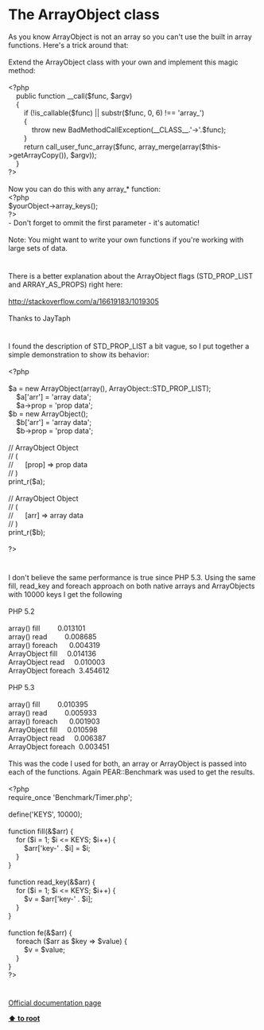 # The ArrayObject class




<div class="phpcode"><span class="html">
As you know ArrayObject is not an array so you can&apos;t use the built in array functions. Here&apos;s a trick around that:<br><br>Extend the ArrayObject class with your own and implement this magic method:<br><br><span class="default">&lt;?php<br>&#xA0; &#xA0; </span><span class="keyword">public function </span><span class="default">__call</span><span class="keyword">(</span><span class="default">$func</span><span class="keyword">, </span><span class="default">$argv</span><span class="keyword">)<br>&#xA0; &#xA0; {<br>&#xA0; &#xA0; &#xA0; &#xA0; if (!</span><span class="default">is_callable</span><span class="keyword">(</span><span class="default">$func</span><span class="keyword">) || </span><span class="default">substr</span><span class="keyword">(</span><span class="default">$func</span><span class="keyword">, </span><span class="default">0</span><span class="keyword">, </span><span class="default">6</span><span class="keyword">) !== </span><span class="string">&apos;array_&apos;</span><span class="keyword">)<br>&#xA0; &#xA0; &#xA0; &#xA0; {<br>&#xA0; &#xA0; &#xA0; &#xA0; &#xA0; &#xA0; throw new </span><span class="default">BadMethodCallException</span><span class="keyword">(</span><span class="default">__CLASS__</span><span class="keyword">.</span><span class="string">&apos;-&gt;&apos;</span><span class="keyword">.</span><span class="default">$func</span><span class="keyword">);<br>&#xA0; &#xA0; &#xA0; &#xA0; }<br>&#xA0; &#xA0; &#xA0; &#xA0; return </span><span class="default">call_user_func_array</span><span class="keyword">(</span><span class="default">$func</span><span class="keyword">, </span><span class="default">array_merge</span><span class="keyword">(array(</span><span class="default">$this</span><span class="keyword">-&gt;</span><span class="default">getArrayCopy</span><span class="keyword">()), </span><span class="default">$argv</span><span class="keyword">));<br>&#xA0; &#xA0; }<br></span><span class="default">?&gt;<br></span><br>Now you can do this with any array_* function:<br><span class="default">&lt;?php<br>$yourObject</span><span class="keyword">-&gt;</span><span class="default">array_keys</span><span class="keyword">();<br></span><span class="default">?&gt;<br></span>- Don&apos;t forget to ommit the first parameter - it&apos;s automatic!<br><br>Note: You might want to write your own functions if you&apos;re working with large sets of data.</span>
</div>
  

#


<div class="phpcode"><span class="html">
There is a better explanation about the ArrayObject flags (STD_PROP_LIST and ARRAY_AS_PROPS) right here: <br><br><a href="http://stackoverflow.com/a/16619183/1019305" rel="nofollow" target="_blank">http://stackoverflow.com/a/16619183/1019305</a><br><br>Thanks to JayTaph</span>
</div>
  

#


<div class="phpcode"><span class="html">
I found the description of STD_PROP_LIST a bit vague, so I put together a simple demonstration to show its behavior:<br><br><span class="default">&lt;?php&#xA0; &#xA0; &#xA0; &#xA0; &#xA0; &#xA0; &#xA0; &#xA0; &#xA0; &#xA0; &#xA0; &#xA0; &#xA0; &#xA0; &#xA0; &#xA0; &#xA0; &#xA0; &#xA0; &#xA0; &#xA0; &#xA0; &#xA0; &#xA0; &#xA0; &#xA0;&#xA0; <br>&#xA0; &#xA0; &#xA0; &#xA0; &#xA0; &#xA0; &#xA0; &#xA0; &#xA0; &#xA0; &#xA0; &#xA0; &#xA0; &#xA0; &#xA0; &#xA0; &#xA0; &#xA0; &#xA0; &#xA0; &#xA0; &#xA0; &#xA0; &#xA0; &#xA0; &#xA0; &#xA0; &#xA0; &#xA0; <br>$a </span><span class="keyword">= new </span><span class="default">ArrayObject</span><span class="keyword">(array(), </span><span class="default">ArrayObject</span><span class="keyword">::</span><span class="default">STD_PROP_LIST</span><span class="keyword">);<br>&#xA0; &#xA0; </span><span class="default">$a</span><span class="keyword">[</span><span class="string">&apos;arr&apos;</span><span class="keyword">] = </span><span class="string">&apos;array data&apos;</span><span class="keyword">;&#xA0; &#xA0; &#xA0; &#xA0; &#xA0; &#xA0; &#xA0; &#xA0; &#xA0; &#xA0; &#xA0; &#xA0; &#xA0; &#xA0;&#xA0; <br>&#xA0; &#xA0; </span><span class="default">$a</span><span class="keyword">-&gt;</span><span class="default">prop </span><span class="keyword">= </span><span class="string">&apos;prop data&apos;</span><span class="keyword">;&#xA0; &#xA0; &#xA0; &#xA0; &#xA0; &#xA0; &#xA0; &#xA0; &#xA0; &#xA0; &#xA0; &#xA0; &#xA0; &#xA0; &#xA0;&#xA0; <br></span><span class="default">$b </span><span class="keyword">= new </span><span class="default">ArrayObject</span><span class="keyword">();&#xA0; &#xA0; &#xA0; &#xA0; &#xA0; &#xA0; &#xA0; &#xA0; &#xA0; &#xA0; &#xA0; &#xA0; &#xA0; &#xA0; &#xA0; &#xA0; &#xA0;&#xA0; <br>&#xA0; &#xA0; </span><span class="default">$b</span><span class="keyword">[</span><span class="string">&apos;arr&apos;</span><span class="keyword">] = </span><span class="string">&apos;array data&apos;</span><span class="keyword">;&#xA0; &#xA0; &#xA0; &#xA0; &#xA0; &#xA0; &#xA0; &#xA0; &#xA0; &#xA0; &#xA0; &#xA0; &#xA0; &#xA0;&#xA0; <br>&#xA0; &#xA0; </span><span class="default">$b</span><span class="keyword">-&gt;</span><span class="default">prop </span><span class="keyword">= </span><span class="string">&apos;prop data&apos;</span><span class="keyword">;&#xA0; &#xA0; &#xA0; &#xA0; &#xA0; &#xA0; &#xA0; &#xA0; &#xA0; &#xA0; &#xA0; &#xA0; &#xA0; &#xA0; &#xA0;&#xA0; <br>&#xA0; &#xA0; &#xA0; &#xA0; &#xA0; &#xA0; &#xA0; &#xA0; &#xA0; &#xA0; &#xA0; &#xA0; &#xA0; &#xA0; &#xA0; &#xA0; &#xA0; &#xA0; &#xA0; &#xA0; &#xA0; &#xA0; &#xA0; &#xA0; &#xA0; &#xA0; &#xA0; &#xA0; &#xA0; <br></span><span class="comment">// ArrayObject Object&#xA0; &#xA0; &#xA0; &#xA0; &#xA0; &#xA0; &#xA0; &#xA0; &#xA0; &#xA0; &#xA0; &#xA0; &#xA0; &#xA0; &#xA0; &#xA0; &#xA0; &#xA0;&#xA0; <br>// (&#xA0; &#xA0; &#xA0; &#xA0; &#xA0; &#xA0; &#xA0; &#xA0; &#xA0; &#xA0; &#xA0; &#xA0; &#xA0; &#xA0; &#xA0; &#xA0; &#xA0; &#xA0; &#xA0; &#xA0; &#xA0; &#xA0; &#xA0; &#xA0; &#xA0; &#xA0; &#xA0; <br>//&#xA0; &#xA0; &#xA0; [prop] =&gt; prop data&#xA0; &#xA0; &#xA0; &#xA0; &#xA0; &#xA0; &#xA0; &#xA0; &#xA0; &#xA0; &#xA0; &#xA0; &#xA0; &#xA0; &#xA0;&#xA0; <br>// )&#xA0; &#xA0; &#xA0; &#xA0; &#xA0; &#xA0; &#xA0; &#xA0; &#xA0; &#xA0; &#xA0; &#xA0; &#xA0; &#xA0; &#xA0; &#xA0; &#xA0; &#xA0; &#xA0; &#xA0; &#xA0; &#xA0; &#xA0; &#xA0; &#xA0; &#xA0; &#xA0; <br></span><span class="default">print_r</span><span class="keyword">(</span><span class="default">$a</span><span class="keyword">);&#xA0; &#xA0; &#xA0; &#xA0; &#xA0; &#xA0; &#xA0; &#xA0; &#xA0; &#xA0; &#xA0; &#xA0; &#xA0; &#xA0; &#xA0; &#xA0; &#xA0; &#xA0; &#xA0; &#xA0; &#xA0; &#xA0; &#xA0; <br>&#xA0; &#xA0; &#xA0; &#xA0; &#xA0; &#xA0; &#xA0; &#xA0; &#xA0; &#xA0; &#xA0; &#xA0; &#xA0; &#xA0; &#xA0; &#xA0; &#xA0; &#xA0; &#xA0; &#xA0; &#xA0; &#xA0; &#xA0; &#xA0; &#xA0; &#xA0; &#xA0; &#xA0; &#xA0; <br></span><span class="comment">// ArrayObject Object&#xA0; &#xA0; &#xA0; &#xA0; &#xA0; &#xA0; &#xA0; &#xA0; &#xA0; &#xA0; &#xA0; &#xA0; &#xA0; &#xA0; &#xA0; &#xA0; &#xA0; &#xA0;&#xA0; <br>// (&#xA0; &#xA0; &#xA0; &#xA0; &#xA0; &#xA0; &#xA0; &#xA0; &#xA0; &#xA0; &#xA0; &#xA0; &#xA0; &#xA0; &#xA0; &#xA0; &#xA0; &#xA0; &#xA0; &#xA0; &#xA0; &#xA0; &#xA0; &#xA0; &#xA0; &#xA0; &#xA0; <br>//&#xA0; &#xA0; &#xA0; [arr] =&gt; array data&#xA0; &#xA0; &#xA0; &#xA0; &#xA0; &#xA0; &#xA0; &#xA0; &#xA0; &#xA0; &#xA0; &#xA0; &#xA0; &#xA0; &#xA0;&#xA0; <br>// )&#xA0; &#xA0; &#xA0; &#xA0; &#xA0; &#xA0; &#xA0; &#xA0; &#xA0; &#xA0; &#xA0; &#xA0; &#xA0; &#xA0; &#xA0; &#xA0; &#xA0; &#xA0; &#xA0; &#xA0; &#xA0; &#xA0; &#xA0; &#xA0; &#xA0; &#xA0; &#xA0; <br></span><span class="default">print_r</span><span class="keyword">(</span><span class="default">$b</span><span class="keyword">);&#xA0; &#xA0; &#xA0; &#xA0; &#xA0; &#xA0; &#xA0; &#xA0; &#xA0; &#xA0; &#xA0; &#xA0; &#xA0; &#xA0; &#xA0; &#xA0; &#xA0; &#xA0; &#xA0; &#xA0; &#xA0; &#xA0; &#xA0; <br>&#xA0; &#xA0; &#xA0; &#xA0; &#xA0; &#xA0; &#xA0; &#xA0; &#xA0; &#xA0; &#xA0; &#xA0; &#xA0; &#xA0; &#xA0; &#xA0; &#xA0; &#xA0; &#xA0; &#xA0; &#xA0; &#xA0; &#xA0; &#xA0; &#xA0; &#xA0; &#xA0; &#xA0; &#xA0; <br></span><span class="default">?&gt;</span>
</span>
</div>
  

#


<div class="phpcode"><span class="html">
I don&apos;t believe the same performance is true since PHP 5.3. Using the same fill, read_key and foreach approach on both native arrays and ArrayObjects with 10000 keys I get the following<br><br>PHP 5.2<br><br>array() fill&#xA0; &#xA0; &#xA0; &#xA0;&#xA0; 0.013101<br>array() read&#xA0; &#xA0; &#xA0; &#xA0;&#xA0; 0.008685<br>array() foreach&#xA0; &#xA0; &#xA0; 0.004319<br>ArrayObject fill&#xA0; &#xA0;&#xA0; 0.014136<br>ArrayObject read&#xA0; &#xA0;&#xA0; 0.010003<br>ArrayObject foreach&#xA0; 3.454612<br><br>PHP 5.3<br><br>array() fill&#xA0; &#xA0; &#xA0; &#xA0;&#xA0; 0.010395<br>array() read&#xA0; &#xA0; &#xA0; &#xA0;&#xA0; 0.005933<br>array() foreach&#xA0; &#xA0; &#xA0; 0.001903<br>ArrayObject fill&#xA0; &#xA0;&#xA0; 0.010598<br>ArrayObject read&#xA0; &#xA0;&#xA0; 0.006387<br>ArrayObject foreach&#xA0; 0.003451<br><br>This was the code I used for both, an array or ArrayObject is passed into each of the functions. Again PEAR::Benchmark was used to get the results.<br><br><span class="default">&lt;?php<br></span><span class="keyword">require_once </span><span class="string">&apos;Benchmark/Timer.php&apos;</span><span class="keyword">;<br><br></span><span class="default">define</span><span class="keyword">(</span><span class="string">&apos;KEYS&apos;</span><span class="keyword">, </span><span class="default">10000</span><span class="keyword">);<br><br>function </span><span class="default">fill</span><span class="keyword">(&amp;</span><span class="default">$arr</span><span class="keyword">) {<br>&#xA0; &#xA0; for (</span><span class="default">$i </span><span class="keyword">= </span><span class="default">1</span><span class="keyword">; </span><span class="default">$i </span><span class="keyword">&lt;= </span><span class="default">KEYS</span><span class="keyword">; </span><span class="default">$i</span><span class="keyword">++) {<br>&#xA0; &#xA0; &#xA0; &#xA0; </span><span class="default">$arr</span><span class="keyword">[</span><span class="string">&apos;key-&apos; </span><span class="keyword">. </span><span class="default">$i</span><span class="keyword">] = </span><span class="default">$i</span><span class="keyword">;<br>&#xA0; &#xA0; }<br>}<br><br>function </span><span class="default">read_key</span><span class="keyword">(&amp;</span><span class="default">$arr</span><span class="keyword">) {<br>&#xA0; &#xA0; for (</span><span class="default">$i </span><span class="keyword">= </span><span class="default">1</span><span class="keyword">; </span><span class="default">$i </span><span class="keyword">&lt;= </span><span class="default">KEYS</span><span class="keyword">; </span><span class="default">$i</span><span class="keyword">++) {<br>&#xA0; &#xA0; &#xA0; &#xA0; </span><span class="default">$v </span><span class="keyword">= </span><span class="default">$arr</span><span class="keyword">[</span><span class="string">&apos;key-&apos; </span><span class="keyword">. </span><span class="default">$i</span><span class="keyword">];<br>&#xA0; &#xA0; }<br>}<br><br>function </span><span class="default">fe</span><span class="keyword">(&amp;</span><span class="default">$arr</span><span class="keyword">) {<br>&#xA0; &#xA0; foreach (</span><span class="default">$arr </span><span class="keyword">as </span><span class="default">$key </span><span class="keyword">=&gt; </span><span class="default">$value</span><span class="keyword">) {<br>&#xA0; &#xA0; &#xA0; &#xA0; </span><span class="default">$v </span><span class="keyword">= </span><span class="default">$value</span><span class="keyword">;<br>&#xA0; &#xA0; }<br>}<br></span><span class="default">?&gt;</span>
</span>
</div>
  

#

[Official documentation page](https://www.php.net/manual/en/class.arrayobject.php)

**[⬆ to root](/)**